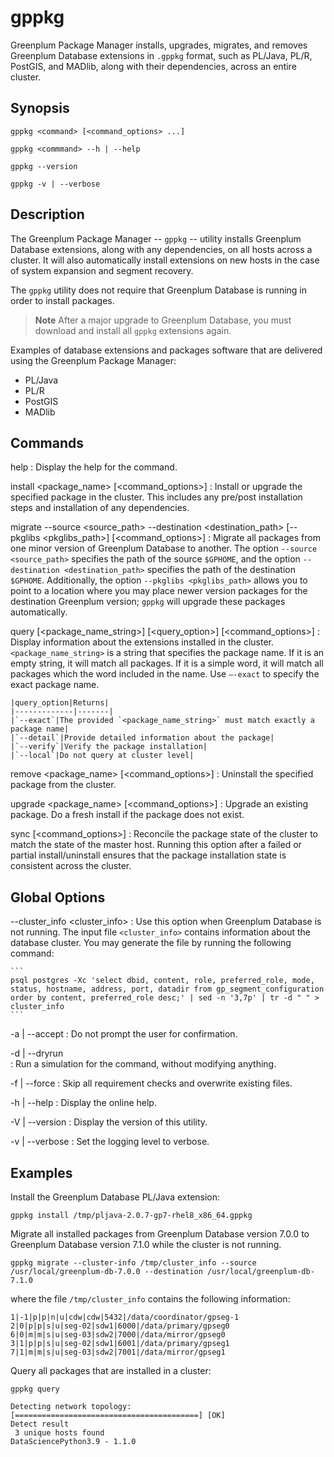 # gppkg 

Greenplum Package Manager installs, upgrades, migrates, and removes Greenplum Database extensions in `.gppkg` format, such as PL/Java, PL/R, PostGIS, and MADlib, along with their dependencies, across an entire cluster.

## <a id="synopsis"></a>Synopsis 

```
gppkg <command> [<command_options> ...] 

gppkg <commmand> --h | --help

gppkg --version

gppkg -v | --verbose
```

## <a id="description"></a>Description 

The Greenplum Package Manager -- `gppkg` -- utility installs Greenplum Database extensions, along with any dependencies, on all hosts across a cluster. It will also automatically install extensions on new hosts in the case of system expansion and segment recovery.

The `gppkg` utility does not require that Greenplum Database is running in order to install packages.

> **Note** After a major upgrade to Greenplum Database, you must download and install all `gppkg` extensions again.

Examples of database extensions and packages software that are delivered using the Greenplum Package Manager:

-   PL/Java
-   PL/R
-   PostGIS
-   MADlib

## <a id="commands"></a>Commands

help 
:   Display the help for the command.

install <package_name> [<command_options>]
:   Install or upgrade the specified package in the cluster. This includes any pre/post installation steps and installation of any dependencies.

migrate --source <source_path> --destination <destination_path> [--pkglibs <pkglibs_path>] [<command_options>]
:   Migrate all packages from one minor version of Greenplum Database to another. The option `--source <source_path>` specifies the path of the source `$GPHOME`, and the option `--destination <destination_path>` specifies the path of the destination `$GPHOME`. Additionally, the option `--pkglibs <pkglibs_path>` allows you to point to a location where you may place newer version packages for the destination Greenplum version; `gppkg` will upgrade these packages automatically. 

query [<package_name_string>] [<query_option>] [<command_options>]
:   Display information about the extensions installed in the cluster. `<package_name_string>` is a string that specifies the package name. If it is an empty string, it will match all packages. If it is a simple word, it will match all packages which the word included in the name. Use `–-exact` to specify the exact package name.

    |query_option|Returns|
    |-------------|-------|
    |`--exact`|The provided `<package_name_string>` must match exactly a package name|
    |`--detail`|Provide detailed information about the package|
    |`--verify`|Verify the package installation|
    |`--local`|Do not query at cluster level|

remove <package_name> [<command_options>]
:    Uninstall the specified package from the cluster. 

upgrade <package_name> [<command_options>]
:    Upgrade an existing package. Do a fresh install if the package does not exist.

sync [<command_options>]
:    Reconcile the package state of the cluster to match the state of the master host. Running this option after a failed or partial install/uninstall ensures that the package installation state is consistent across the cluster.

## <a id="options"></a>Global Options 

--cluster_info <cluster_info>
:   Use this option when Greenplum Database is not running. The input file `<cluster_info>` contains information about the database cluster. You may generate the file by running the following command:

    ```
    psql postgres -Xc 'select dbid, content, role, preferred_role, mode, status, hostname, address, port, datadir from gp_segment_configuration order by content, preferred_role desc;' | sed -n '3,7p' | tr -d " " > cluster_info
    ```

-a | --accept 
:   Do not prompt the user for confirmation.

-d | --dryrun     
:   Run a simulation for the command, without modifying anything.

-f | --force
:   Skip all requirement checks and overwrite existing files.

-h | --help
:   Display the online help.

-V | --version
:   Display the version of this utility.

-v | --verbose
:   Set the logging level to verbose.

## <a id="examples"></a>Examples

Install the Greenplum Database PL/Java extension:

```
gppkg install /tmp/pljava-2.0.7-gp7-rhel8_x86_64.gppkg 
```

Migrate all installed packages from Greenplum Database version 7.0.0 to Greenplum Database version 7.1.0 while the cluster is not running.

```
gppkg migrate --cluster-info /tmp/cluster_info --source /usr/local/greenplum-db-7.0.0 --destination /usr/local/greenplum-db-7.1.0
```

where the file `/tmp/cluster_info` contains the following information:

```
1|-1|p|p|n|u|cdw|cdw|5432|/data/coordinator/gpseg-1
2|0|p|p|s|u|seg-02|sdw1|6000|/data/primary/gpseg0
6|0|m|m|s|u|seg-03|sdw2|7000|/data/mirror/gpseg0
3|1|p|p|s|u|seg-02|sdw1|6001|/data/primary/gpseg1
7|1|m|m|s|u|seg-03|sdw2|7001|/data/mirror/gpseg1
```

Query all packages that are installed in a cluster:

```
gppkg query 

Detecting network topology:    [=========================================] [OK] 
Detect result 
 3 unique hosts found 
DataSciencePython3.9 - 1.1.0 
```

